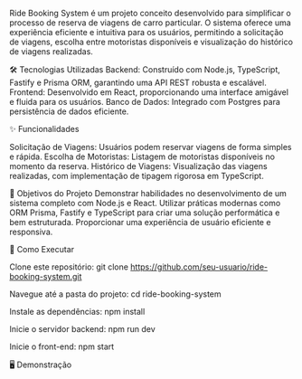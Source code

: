 Ride Booking System é um projeto conceito desenvolvido para simplificar o processo de reserva de viagens de carro particular. O sistema oferece uma experiência eficiente e intuitiva para os usuários, permitindo a solicitação de viagens, escolha entre motoristas disponíveis e visualização do histórico de viagens realizadas.

🛠️ Tecnologias Utilizadas
Backend: Construído com Node.js, TypeScript, Fastify e Prisma ORM, garantindo uma API REST robusta e escalável.
Frontend: Desenvolvido em React, proporcionando uma interface amigável e fluida para os usuários.
Banco de Dados: Integrado com Postgres para persistência de dados eficiente.

✨ Funcionalidades

Solicitação de Viagens: Usuários podem reservar viagens de forma simples e rápida.
Escolha de Motoristas: Listagem de motoristas disponíveis no momento da reserva.
Histórico de Viagens: Visualização das viagens realizadas, com implementação de tipagem rigorosa em TypeScript.

🎯 Objetivos do Projeto
Demonstrar habilidades no desenvolvimento de um sistema completo com Node.js e React.
Utilizar práticas modernas como ORM Prisma, Fastify e TypeScript para criar uma solução performática e bem estruturada.
Proporcionar uma experiência de usuário eficiente e responsiva.

🚀 Como Executar

Clone este repositório:
git clone https://github.com/seu-usuario/ride-booking-system.git

Navegue até a pasta do projeto:
cd ride-booking-system

Instale as dependências:
npm install


Inicie o servidor backend:
npm run dev

Inicie o front-end:
npm start

🖥️ Demonstração

